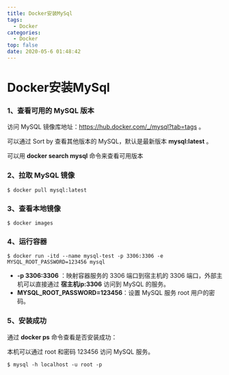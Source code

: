 ```yaml
---
title: Docker安装MySql
tags:
  - Docker
categories:
  - Docker
top: false
date: 2020-05-6 01:48:42
---
```


#  Docker安装MySql

### 1、查看可用的 MySQL 版本

访问 MySQL 镜像库地址：https://hub.docker.com/_/mysql?tab=tags 。

可以通过 Sort by 查看其他版本的 MySQL，默认是最新版本 **mysql:latest** 。

可以用 **docker search mysql** 命令来查看可用版本

### 2、拉取 MySQL 镜像

```shell
$ docker pull mysql:latest
```

### 3、查看本地镜像

```shell
$ docker images
```

### 4、运行容器

```shell
$ docker run -itd --name mysql-test -p 3306:3306 -e MYSQL_ROOT_PASSWORD=123456 mysql
```

- **-p 3306:3306** ：映射容器服务的 3306 端口到宿主机的 3306 端口，外部主机可以直接通过 **宿主机ip:3306** 访问到 MySQL 的服务。
- **MYSQL_ROOT_PASSWORD=123456**：设置 MySQL 服务 root 用户的密码。

### 5、安装成功

通过 **docker ps** 命令查看是否安装成功：

本机可以通过 root 和密码 123456 访问 MySQL 服务。

```shell
$ mysql -h localhost -u root -p
```

